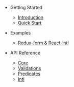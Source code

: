 - Getting Started

  - [Introduction](/)
  - [Quick Start](/getting-started/quick-start)

- Examples 

  - [Redux-form & React-intl](/examples/redux-form-react-intl)

- API Reference

  - [Core](/packages/core)
  - [Validations](/packages/validations)
  - [Predicates](/packages/predicates)
  - [Intl](/packages/intl)
